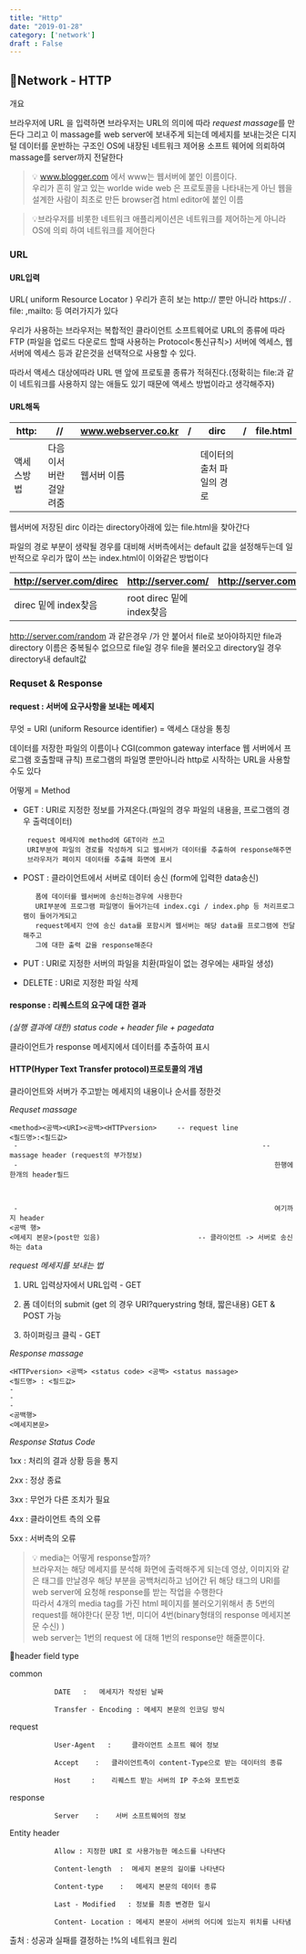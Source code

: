 ```yaml
---
title: "Http"
date: "2019-01-28"
category: ['network']
draft : False
---
```



## 🔌Network - HTTP


개요

브라우저에 URL 을 입력하면 브라우저는 URL의 의미에 따라 *request massage*를 만든다
그리고 이 massage를 web server에 보내주게 되는데 메세지를 보내는것은
디지털 데이터를 운반하는 구조인 OS에 내장된 네트워크 제어용 소프트 웨어에 의뢰하여 massage를 server까지 전달한다


> 💡 www.blogger.com 에서 www는 웹서버에 붙인 이름이다.   
우리가 흔히 알고 있는 worlde wide web 은 프로토콜을 나타내는게 아닌 웹을 설계한 사람이 최초로 만든 browser겸 html editor에 붙인 이름

>💡브라우저를 비롯한 네트워크 애플리케이션은 네트워크를 제어하는게 아니라 OS에 의뢰 하여 네트워크를 제어한다




### URL


#### URL입력

URL( uniform Resource Locator )
우리가 흔히 보는 http:// 뿐만 아니라 https:// . file: ,mailto: 등 여러가지가 있다

우리가 사용하는 브라우저는 복합적인 클라이언트 소프트웨어로 URL의 종류에 따라
FTP (파일을 업로드 다운로드 할때 사용하는 Protocol<통신규칙>) 서버에 엑세스, 웹서버에 엑세스 등과 같은것을 선택적으로 사용할 수 있다.

따라서 액세스 대상에따라 URL 맨 앞에 프로토콜 종류가 적혀진다.(정확히는 file:과 같이 네트워크를 사용하지 않는 애들도 있기 때문에 액세스 방법이라고 생각해주자)


#### URL해독

|http:     |        //         |     www.webserver.co.kr  |    /   |  dirc   |/|     file.html|
|-|-|-|-|-|-|-|
|액세스방법 |  다음이서버란걸알려줌  |      웹서버 이름    |   | 데이터의 출처 파일의 경로 ||
                      



웹서버에 저장된 dirc 이라는 directory아래에 있는 file.html을 찾아간다


파일의 경로 부분이 생략될 경우를 대비해 서버측에서는 default 값을 설정해두는데 일반적으로 우리가 많이 쓰는 index.html이 이와같은 방법이다



|http://server.com/direc  |  http://server.com/     |      http://server.com|
|-|-|---:|
|direc 밑에 index찾음   |                root direc 밑에 index찾음||


http://server.com/random   과 같은경우 /가 안 붙어서 file로 보아야하지만 file과 directory 이름은 중복될수 없으므로 file일 경우 file을 불러오고 directory일 경우 directory내 default값



### Requset & Response


#### request : 서버에 요구사항을 보내는 메세지


무엇 = URI (uniform Resource identifier) =  액세스 대상을 통칭

데이터를 저장한 파일의 이름이나 CGI(common gateway interface 웹 서버에서 프로그램 호출할때 규칙) 프로그램의 파일명
뿐만아니라 http로 시작하는 URL을 사용할 수도 있다


어떻게 = Method

* GET : URI로 지정한 정보를 가져온다.(파일의 경우 파일의 내용을, 프로그램의 경우 출력데이터)
   
       request 메세지에 method에 GET이라 쓰고
       URI부분에 파일의 경로를 작성하게 되고 웹서버가 데이터를 추출하여 response해주면
       브라우저가 페이지 데이터를 추출해 화면에 표시


* POST : 클라이언트에서 서버로 데이터 송신 (form에 입력한 data송신)

         폼에 데이터를 웹서버에 송신하는경우에 사용한다
         URI부분에 프로그램 파일명이 들어가는데 index.cgi / index.php 등 처리프로그램이 들어가게되고
         request메세지 안에 송신 data를 포함시켜 웹서버는 해당 data를 프로그램에 전달해주고
         그에 대한 출력 값을 response해준다


* PUT : URI로 지정한 서버의 파일을 치환(파일이 없는 경우에는 새파일 생성)


* DELETE :  URI로 지정한 파일 삭제



#### response : 리퀘스트의 요구에 대한 결과

*(실행 결과에 대한) status code + header file + pagedata*

클라이언트가 response 메세지에서 데이터를 추출하여 표시



#### HTTP(Hyper Text Transfer protocol)프로토콜의 개념

클라이언트와 서버가 주고받는 메세지의 내용이나 순서를 정한것


*Requset massage*
```
<method><공백><URI><공백><HTTPversion>     -- request line
<필드명>:<필드값>
 -                                                            -- massage header (request의 부가정보)
 -                                                               한행에 한개의 header필드

 

 -                                                               여기까지 header
<공백 행>                                               
<메세지 본문>(post만 있음)                        -- 클라이언트 -> 서버로 송신하는 data
```


*request 메세지를 보내는 법*

1. URL 입력상자에서 URL입력    -  GET

2. 폼 데이터의 submit  (get 의 경우 URI?querystring 형태, 짧은내용)   GET & POST 가능

3. 하이퍼링크 클릭    - GET



*Response massage*
```
<HTTPversion> <공백> <status code> <공백> <status massage>
<필드명> : <필드값>
-
-
-
<공백행>
<메세지본문>
```

*Response Status Code*

1xx   :   처리의 결과 상황 등을 통지

2xx   :   정상 종료

3xx   :  무언가 다른 조치가 필요

4xx   : 클라이언트 측의 오류

5xx   :  서버측의 오류



>💡 media는 어떻게 response할까?   
브라우저는 해당 메세지를 분석해 화면에 출력해주게 되는데
영상, 이미지와 같은 태그를 만날경우 해당 부분을 공백처리하고 넘어간 뒤
해당 태그의 URI를 web server에 요청해 response를 받는 작업을 수행한다   
따라서 4개의 media tag를 가진 html 페이지를 불러오기위해서 총 5번의 request를 해야한다( 문장 1번, 미디어 4번(binary형태의 response 메세지본문 수신) )   
web server는 1번의 request 에 대해 1번의 response만 해줄뿐이다.



💭header field type

common

               DATE   :   메세지가 작성된 날짜

               Transfer - Encoding : 메세지 본문의 인코딩 방식


request


               User-Agent   :     클라이언트 소프트 웨어 정보

               Accept    :   클라이언트측이 content-Type으로 받는 데이터의 종류

               Host     :    리퀘스트 받는 서버의 IP 주소와 포트번호


response

               Server    :    서버 소프트웨어의 정보


Entity header

               Allow : 지정한 URI 로 사용가능한 메소드를 나타낸다

               Content-length  :  메세지 본문의 길이를 나타낸다

               Content-type    :   메세지 본문의 데이터 종류

               Last - Modified   : 정보를 최종 변경한 일시

               Content- Location : 메세지 본문이 서버의 어디에 있는지 위치를 나타냄

출처 : 성공과 실패를 결정하는 !%의 네트워크 원리